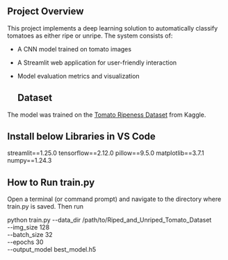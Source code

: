 ## Project Overview

This project implements a deep learning solution to automatically classify tomatoes as either ripe or unripe. The system consists of:

- A CNN model trained on tomato images
- A Streamlit web application for user-friendly interaction
- Model evaluation metrics and visualization

  ## Dataset

The model was trained on the [Tomato Ripeness Dataset](https://www.kaggle.com/datasets/sumn2u/riped-and-unriped-tomato-dataset?resource=download) from Kaggle.


## Install below Libraries in VS Code
streamlit==1.25.0
tensorflow==2.12.0
pillow==9.5.0
matplotlib==3.7.1
numpy==1.24.3


## How to Run train.py

Open a terminal (or command prompt) and navigate to the directory where train.py is saved. Then run

python train.py --data_dir /path/to/Riped_and_Unriped_Tomato_Dataset \
               --img_size 128 \
               --batch_size 32 \
               --epochs 30 \
               --output_model best_model.h5
